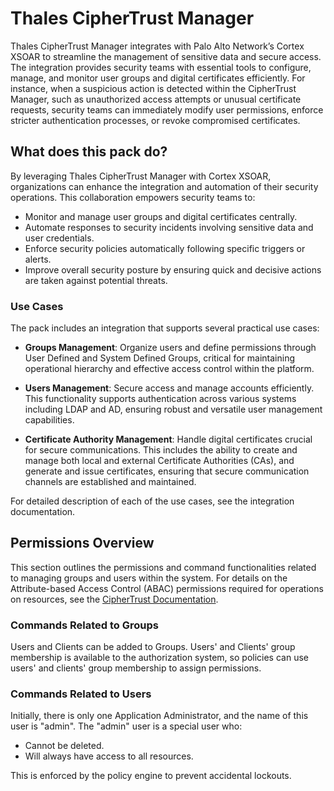 # Thales CipherTrust Manager

Thales CipherTrust Manager integrates with Palo Alto Network’s Cortex XSOAR to streamline the management of sensitive data and secure access. The integration provides security teams with essential tools to configure, manage, and monitor user groups and digital certificates efficiently. For instance, when a suspicious action is detected within the CipherTrust Manager, such as unauthorized access attempts or unusual certificate requests, security teams can immediately modify user permissions, enforce stricter authentication processes, or revoke compromised certificates.


## What does this pack do?
By leveraging Thales CipherTrust Manager with Cortex XSOAR, organizations can enhance the integration and automation of their security operations. This collaboration empowers security teams to:
- Monitor and manage user groups and digital certificates centrally.
- Automate responses to security incidents involving sensitive data and user credentials.
- Enforce security policies automatically following specific triggers or alerts.
- Improve overall security posture by ensuring quick and decisive actions are taken against potential threats.

### Use Cases

The pack includes an integration that supports several practical use cases:

- **Groups Management**: Organize users and define permissions through User Defined and System Defined Groups, critical for maintaining operational hierarchy and effective access control within the platform.

- **Users Management**: Secure access and manage accounts efficiently. This functionality supports authentication across various systems including LDAP and AD, ensuring robust and versatile user management capabilities.

- **Certificate Authority Management**: Handle digital certificates crucial for secure communications. This includes the ability to create and manage both local and external Certificate Authorities (CAs), and generate and issue certificates, ensuring that secure communication channels are established and maintained.

For detailed description of each of the use cases, see the integration documentation.


## Permissions Overview

This section outlines the permissions and command functionalities related to managing groups and users within the system.
For details on the Attribute-based Access Control (ABAC) permissions required for operations on resources, see the [CipherTrust Documentation](https://thalesdocs.com/ctp/cm/latest/admin/cm_admin/abac-permissions/index.html).


### Commands Related to Groups

Users and Clients can be added to Groups. Users' and Clients' group membership is available to the authorization system, so policies can use users' and clients' group membership to assign permissions.

### Commands Related to Users

Initially, there is only one Application Administrator, and the name of this user is "admin". The "admin" user is a special user who:
- Cannot be deleted.
- Will always have access to all resources.

This is enforced by the policy engine to prevent accidental lockouts.

